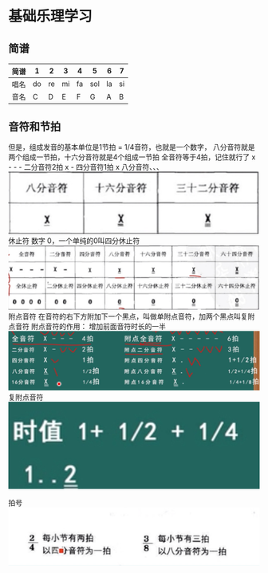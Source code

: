 # 基础乐理学习
## 简谱
|  简谱 | 1 |  2 | 3 | 4 | 5 | 6 | 7 |
| --- | --- | --- | --- | --- | --- | ---| --- |
| 唱名 | do | re | mi | fa | sol | la | si |
| 音名 | C| D | E | F | G | A | B |

## 音符和节拍
但是，组成发音的基本单位是1节拍 = 1/4音符，也就是一个数字，
八分音符就是两个组成一节拍，十六分音符就是4个组成一节拍
全音符等于4拍，记住就行了
x - - - 
二分音符2拍
x -
四分音符1拍
x
八分音符、、、
![-w431](media/15841184765014/15841205093813.jpg)
休止符
数字 0，一个单纯的0叫四分休止符
![](media/15841184765014/15841206044247.jpg)
附点音符
在音符的右下方附加下一个黑点，叫做单附点音符，加两个黑点叫复附点音符
附点音符的作用： 增加前面音符时长的一半
![-w1272](media/15841184765014/15841220570228.jpg)
复附点音符
![-w359](media/15841184765014/15841224741559.jpg)

拍号
![](media/15841184765014/15841232084610.jpg)
